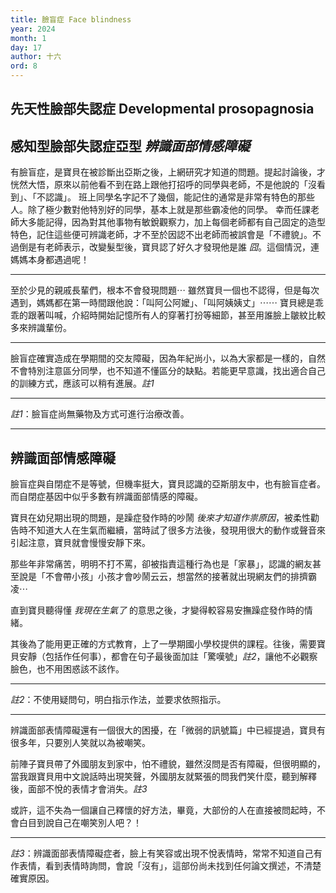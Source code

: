 ```yaml
---
title: 臉盲症 Face blindness
year: 2024
month: 1
day: 17
author: 十六
ord: 8
---
```


## 先天性臉部失認症 Developmental prosopagnosia
## 感知型臉部失認症亞型 _辨識面部情感障礙_

有臉盲症，是寶貝在被診斷出亞斯之後，上網研究才知道的問題。提起討論後，才恍然大悟，原來以前他看不到在路上跟他打招呼的同學與老師，不是他說的「沒看到」、「不認識」。
班上同學名字記不了幾個，能記住的通常是非常有特色的那些人。除了極少數對他特別好的同學，基本上就是那些霸凌他的同學。
幸而任課老師大多能記得，因為對其他事物有敏銳觀察力，加上每個老師都有自己固定的造型特色，記住這些便可辨識老師，才不至於因認不出老師而被誤會是「不禮貌」。不過倒是有老師表示，改變髮型後，寶貝認了好久才發現他是誰 _囧_。這個情況，連媽媽本身都遇過呢！

---

至於少見的親戚長輩們，根本不會發現問題⋯
雖然寶貝一個也不認得，但是每次遇到，媽媽都在第一時間跟他說：「叫阿公阿嬤」、「叫阿姨姨丈」⋯⋯ 寶貝總是乖乖的跟著叫喊，介紹時開始記憶所有人的穿著打扮等細節，甚至用誰臉上皺紋比較多來辨識輩份。

---

臉盲症確實造成在學期間的交友障礙，因為年紀尚小，以為大家都是一樣的，自然不會特別注意區分同學，也不知道不懂區分的缺點。若能更早意識，找出適合自己的訓練方式，應該可以稍有進展。_註1_

---

_註1_：臉盲症尚無藥物及方式可進行治療改善。

---

## 辨識面部情感障礙

臉盲症與自閉症不是等號，但機率挺大，寶貝認識的亞斯朋友中，也有臉盲症者。
而自閉症基因中似乎多數有辨識面部情感的障礙。

寶貝在幼兒期出現的問題，是躁症發作時的吵鬧 _後來才知道作祟原因_，被柔性勸告時不知道大人在生氣而繼續，當時試了很多方法後，發現用很大的動作或聲音來引起注意，寶貝就會慢慢安靜下來。

那些年非常痛苦，明明不打不罵，卻被指責這種行為也是「家暴」，認識的網友甚至說是「不會帶小孩」小孩才會吵鬧云云，想當然的接著就出現網友們的排擠霸凌⋯ 

直到寶貝聽得懂 _我現在生氣了_ 的意思之後，才變得較容易安撫躁症發作時的情緒。

其後為了能用更正確的方式教育，上了一學期國小學校提供的課程。往後，需要寶貝安靜（包括作任何事），都會在句子最後面加註「驚嘆號」_註2_，讓他不必觀察臉色，也不用困惑該不該作。

---

_註2_：不使用疑問句，明白指示作法，並要求依照指示。

---

辨識面部表情障礙還有一個很大的困擾，在「微弱的訊號篇」中已經提過，寶貝有很多年，只要別人笑就以為被嘲笑。

前陣子寶貝帶了外國朋友到家中，怕不禮貌，雖然沒問是否有障礙，但很明顯的，當我跟寶貝用中文說話時出現笑聲，外國朋友就緊張的問我們笑什麼，聽到解釋後，面部不悅的表情才會消失。_註3_

或許，這不失為一個讓自己釋懷的好方法，畢竟，大部份的人在直接被問起時，不會白目到說自己在嘲笑別人吧？！

---

_註3_：辨識面部表情障礙症者，臉上有笑容或出現不悅表情時，常常不知道自己有作表情，看到表情時詢問，會說「沒有」，這部份尚未找到任何論文撰述，不清楚確實原因。